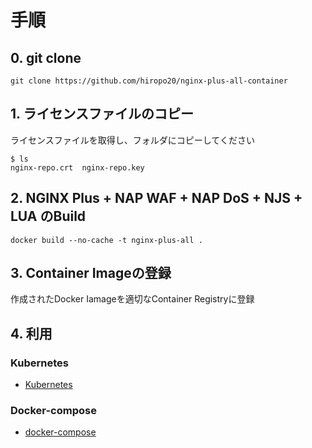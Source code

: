 
# 手順
## 0. git clone
```
git clone https://github.com/hiropo20/nginx-plus-all-container
```

## 1. ライセンスファイルのコピー
ライセンスファイルを取得し、フォルダにコピーしてください
```
$ ls
nginx-repo.crt  nginx-repo.key
```
## 2. NGINX Plus + NAP WAF + NAP DoS + NJS + LUA のBuild
```
docker build --no-cache -t nginx-plus-all .
```

## 3. Container Imageの登録
作成されたDocker Iamageを適切なContainer Registryに登録

## 4. 利用

### Kubernetes
- [Kubernetes](https://github.com/hiropo20/nginx-plus-all-container/tree/main/kubernetes)   

### Docker-compose
- [docker-compose](https://github.com/hiropo20/nginx-plus-all-container/tree/main/docker-comopse)  